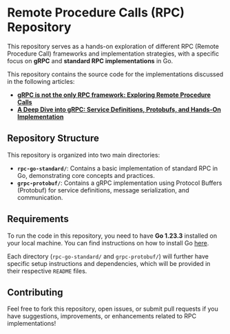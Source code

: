 # Remote Procedure Calls (RPC) Repository

This repository serves as a hands-on exploration of different RPC (Remote Procedure Call) frameworks and implementation strategies, with a specific focus on **gRPC** and **standard RPC implementations** in Go.

This repository contains the source code for the implementations discussed in the following articles:

- [**gRPC is not the only RPC framework: Exploring Remote Procedure Calls**](#link-to-article-1)
- [**A Deep Dive into gRPC: Service Definitions, Protobufs, and Hands-On Implementation**](#link-to-article-2)

## Repository Structure

This repository is organized into two main directories:

- **`rpc-go-standard/`**: Contains a basic implementation of standard RPC in Go, demonstrating core concepts and practices.
- **`grpc-protobuf/`**: Contains a gRPC implementation using Protocol Buffers (Protobuf) for service definitions, message serialization, and communication.

## Requirements

To run the code in this repository, you need to have **Go 1.23.3** installed on your local machine. You can find instructions on how to install Go [here](#link-to-go-installation-guide).

Each directory (`rpc-go-standard/` and `grpc-protobuf/`) will further have specific setup instructions and dependencies, which will be provided in their respective `README` files.

## Contributing

Feel free to fork this repository, open issues, or submit pull requests if you have suggestions, improvements, or enhancements related to RPC implementations!
